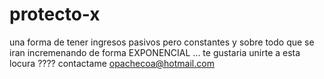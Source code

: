 # protecto-x
una forma de tener ingresos pasivos pero constantes y sobre todo que se iran incremenando de forma EXPONENCIAL ... te gustaria unirte a esta locura ????  contactame opachecoa@hotmail.com
